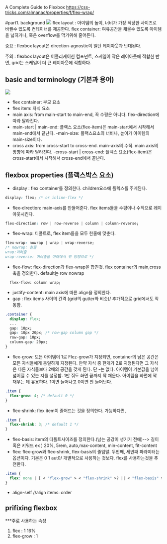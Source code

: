 A Complete Guide to Flexbox
https://css-tricks.com/almanac/properties/f/flex-wrap/

#part1. background
<img src="https://miro.medium.com/max/1084/1*laHoMAZew18HbsnsOeFRkg.webp" />
flex layout : 아이템의 높이, 너비가 가장 적당한 사이즈로 바뀔수 있도록 컨테이너를 제공한다.
flex container: 여유공간을 채울수 있도록 아이템을 넓히거나, 혹은 overflow를 막기위해 줄어든다.

중요 : flexbox layout은 direction-agnostic이 일단 레이아웃과 반대된다.

주의 : flexbox layout은 어플리케이션 컴포넌트, 스케일이 작은 레이아웃에 적합한 반면, grid는 스케일이 더 큰 레이아웃에 적합하다.

## basic and terminology (기본과 용어)

<img src="https://css-tricks.com/wp-content/uploads/2018/11/00-basic-terminology.svg" />

- flex container: 부모 요소
- flex item: 자식 요소
- main axis: from main-start to main-end, 꼭 수평은 아니다. flex-direction에 따라 달라진다.
- main-start | main-end: 플렉스 요소(flex-item)은 main-start에서 시작해서 main-end에서 끝난다.
  -main-size: 플랙스요소의 너비나, 높이가 아이템의 main-size이다.
- cross axis: from cross-start to cross-end. main-axis의 수직. main axis의 방향에 따라 달라진다.
  -cross-start | cross-end: 플렉스 요소(flex-item)은 cross-start에서 시작해서 cross-end에서 끝난다.

## flexbox properties (플랙스박스 요소)

- display : flex container를 정의한다. children요소에 플렉스를 주게된다.

```css
display: flex; /* or inline-flex */
```

- flex-direction: main-axis를 만들어준다. flex items들을 수평이나 수직으로 레이아웃시킨다.

```css
flex-direction: row | row-reverse | column | column-reverse;
```

- flex-wrap: 디폴트로, flex item들을 모두 한줄에 맞춘다.

```css
flex-wrap: nowrap | wrap | wrap-reverse;
/* nowrap: 한줄
wrap:여러줄
wrap-reverse: 여러줄을 아래에서 위 방향으로 */
```

- flex-flow: flex-direction과 flex-wrap을 합친것. flex container의 main,cross 축을 정의한다. default는 row nowrap

```
  flex-flow: column wrap;
```

- justify-content: main axis에 따른 align을 정의한다.
- gap : flex items 사이의 간격 (grid의 gutter와 비슷)/ 추가적으로 grid에서도 작동함.

```css
.container {
  display: flex;
  ...
  gap: 10px;
  gap: 10px 20px; /* row-gap column gap */
  row-gap: 10px;
  column-gap: 20px;
}
```

- flex-grow: 모든 아이템이 1로 Flez-grow가 지정되면, container의 남은 공간은 모든 자식들에게 동일하게 지정된다. 만약 자식 중 한개가 2로 지정된다면 그 자식은 다른 자식들보다 2배의 공간을 갖게 된다. 단 -는 없다.
  아이템이 기본값을 넘어 넓어질 수 있는 지를 설정함. 1만 줘도 화면 끝까지 꽉 채운다. 아이템을 화면에 꽉 채우는 데 유용하다. 1이면 늘어나고 0이면 안 늘어난다.

```css
.item {
  flex-grow: 4; /* default 0 */
}
```

- flex-shrink: flex item이 줄어드는 것을 정의한다. 가능하다면,

```css
.item {
  flex-shrink: 3; /* default 1 */
}
```

- flex-basis: item의 디폴트사이즈를 정의한다.(남는 공강이 생기기 전에)--> 길이 혹은 키워드 ex ) 20%, 5rem, auto,max-content, min-content, fit-content
- flex: flex-grow와 flex-shrink, flex-basis의 줄임말. 두번째, 세번째 파라미터는 옵션이다. 기본은 0 1 aut0/ 개별적으로 사용하는 것보다. flex를 사용하는것을 추천한다.

```css
.item {
  flex: none | [ < "flex-grow" > < "flex-shrink" >? || < "flex-basis" > ];
}
```

- align-self //align items:
  order

## prifixing flexbox

\*\*\*주로 사용하는 속성

1. flex : 1 16%
2. flex-grow : 1
